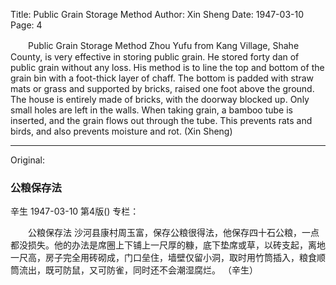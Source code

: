 Title: Public Grain Storage Method
Author: Xin Sheng
Date: 1947-03-10
Page: 4

　　Public Grain Storage Method
    Zhou Yufu from Kang Village, Shahe County, is very effective in storing public grain. He stored forty dan of public grain without any loss. His method is to line the top and bottom of the grain bin with a foot-thick layer of chaff. The bottom is padded with straw mats or grass and supported by bricks, raised one foot above the ground. The house is entirely made of bricks, with the doorway blocked up. Only small holes are left in the walls. When taking grain, a bamboo tube is inserted, and the grain flows out through the tube. This prevents rats and birds, and also prevents moisture and rot.
                                                  (Xin Sheng)



<hr /> 

Original: 


### 公粮保存法
辛生
1947-03-10
第4版()
专栏：

　　公粮保存法
    沙河县康村周玉富，保存公粮很得法，他保存四十石公粮，一点都没损失。他的办法是席圈上下铺上一尺厚的糠，底下垫席或草，以砖支起，离地一尺高，房子完全用砖砌成，门口垒住，墙壁仅留小洞，取时用竹筒插入，粮食顺筒流出，既可防鼠，又可防雀，同时还不会潮湿腐烂。
                                                  （辛生）
